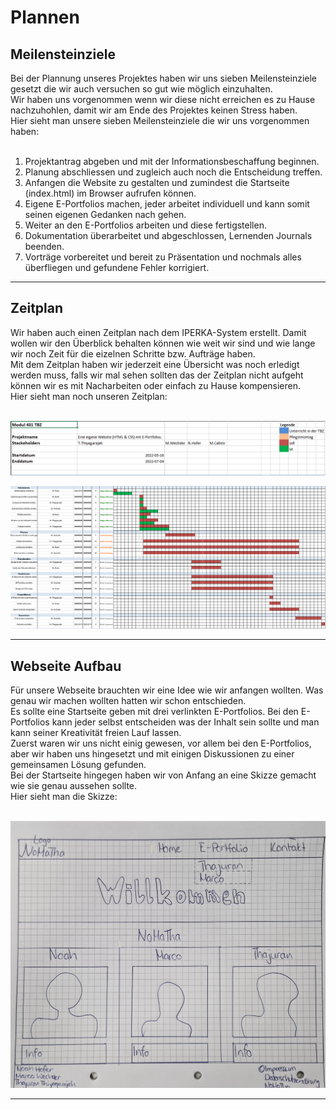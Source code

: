 # Plannen

## Meilensteinziele
Bei der Plannung unseres Projektes haben wir uns sieben Meilensteinziele gesetzt die wir auch versuchen so gut wie möglich einzuhalten.<br>
Wir haben uns vorgenommen wenn wir diese nicht erreichen es zu Hause nachzuhohlen, damit wir am Ende des Projektes keinen Stress haben.<br>
Hier sieht man unsere sieben Meilensteinziele die wir uns vorgenommen haben:<br><br>

1. Projektantrag abgeben und mit der Informationsbeschaffung beginnen.
2. Planung abschliessen und zugleich auch noch die Entscheidung treffen.
3. Anfangen die Website zu gestalten und zumindest die Startseite (index.html) im Browser aufrufen können.
4. Eigene E-Portfolios machen, jeder arbeitet individuell und kann somit seinen eigenen Gedanken nach gehen.
5. Weiter an den E-Portfolios arbeiten und diese fertigstellen.
6. Dokumentation überarbeitet und abgeschlossen, Lernenden Journals beenden.
7. Vorträge vorbereitet und bereit zu Präsentation und nochmals alles überfliegen und gefundene Fehler korrigiert.

---

## Zeitplan

Wir haben auch einen Zeitplan nach dem IPERKA-System erstellt.
Damit wollen wir den Überblick behalten können wie weit wir sind und wie lange wir noch Zeit für die eizelnen Schritte bzw. Aufträge haben.<br>
Mit dem Zeitplan haben wir jederzeit eine Übersicht was noch erledigt werden muss, falls wir mal sehen sollten das der Zeitplan nicht aufgeht können wir es mit Nacharbeiten oder einfach zu Hause kompensieren.<br>
Hier sieht man noch unseren Zeitplan:<br><br>

![Zeitplan_Legende](images/Legende_Zeitplan_IPERKA.PNG)

![Zeitplan](images/Zeitplan_IPERKA.PNG)


---

## Webseite Aufbau

Für unsere Webseite brauchten wir eine Idee wie wir anfangen wollten. Was genau wir machen wollten hatten wir schon entschieden.<br>
Es sollte eine Startseite geben mit drei verlinkten E-Portfolios. Bei den E-Portfolios kann jeder selbst entscheiden was der Inhalt sein sollte und man kann seiner Kreativität freien Lauf lassen.<br>
Zuerst waren wir uns nicht einig gewesen, vor allem bei den E-Portfolios, aber wir haben uns hingesetzt und mit einigen Diskussionen zu einer gemeinsamen Lösung gefunden.<br>
Bei der Startseite hingegen haben wir von Anfang an eine Skizze gemacht wie sie genau aussehen sollte.<br>
Hier sieht man die Skizze:<br><br>

![Startseite_Skizze](images/Sartseite_Skizze.png)

---
